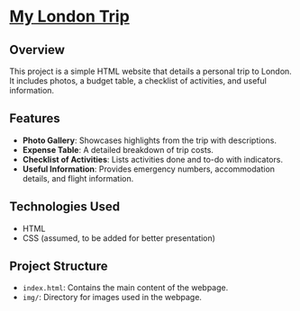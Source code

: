 # [My London Trip](img/aaa.png)

## Overview
This project is a simple HTML website that details a personal trip to London. It includes photos, a budget table, a checklist of activities, and useful information.

## Features
- **Photo Gallery**: Showcases highlights from the trip with descriptions.
- **Expense Table**: A detailed breakdown of trip costs.
- **Checklist of Activities**: Lists activities done and to-do with indicators.
- **Useful Information**: Provides emergency numbers, accommodation details, and flight information.

## Technologies Used
- HTML
- CSS (assumed, to be added for better presentation)

## Project Structure
- `index.html`: Contains the main content of the webpage.
- `img/`: Directory for images used in the webpage.
